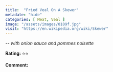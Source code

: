 ```yaml
---
title:  "Fried Veal On A Skewer"
metadate: "hide"
categories: [ Meat, Veal ]
image: "/assets/images/0109f.jpg"
visit: "https://en.wikipedia.org/wiki/Skewer"
---
```


_-- with onion sauce and pommes noisette_

**Rating:** ⭐️⭐️  
  
**Comment:**

